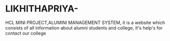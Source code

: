 # LIKHITHAPRIYA-
HCL MINI PROJECT,ALUMINI MANAGEMENT SYSTEM, it is a website which consists of all information about alumni students and college, it's help's for contact our college
